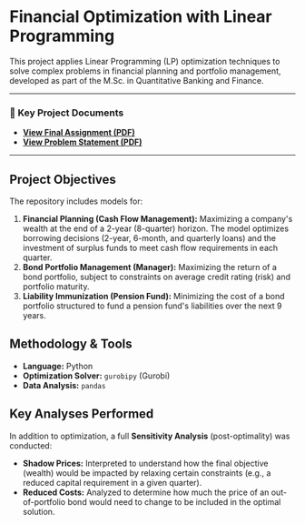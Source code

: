# Financial Optimization with Linear Programming

This project applies Linear Programming (LP) optimization techniques to solve complex problems in financial planning and portfolio management, developed as part of the M.Sc. in Quantitative Banking and Finance.

---
### 📄 Key Project Documents
* **[View Final Assignment (PDF)](Docs/Assignment.pdf)**
* **[View Problem Statement (PDF)](Docs/Statement.pdf)**
---

## Project Objectives

The repository includes models for:

1.  **Financial Planning (Cash Flow Management):** Maximizing a company's wealth at the end of a 2-year (8-quarter) horizon. The model optimizes borrowing decisions (2-year, 6-month, and quarterly loans) and the investment of surplus funds to meet cash flow requirements in each quarter.
2.  **Bond Portfolio Management (Manager):** Maximizing the return of a bond portfolio, subject to constraints on average credit rating (risk) and portfolio maturity.
3.  **Liability Immunization (Pension Fund):** Minimizing the cost of a bond portfolio structured to fund a pension fund's liabilities over the next 9 years.

## Methodology & Tools

* **Language:** Python
* **Optimization Solver:** `gurobipy` (Gurobi)
* **Data Analysis:** `pandas`

## Key Analyses Performed

In addition to optimization, a full **Sensitivity Analysis** (post-optimality) was conducted:

* **Shadow Prices:** Interpreted to understand how the final objective (wealth) would be impacted by relaxing certain constraints (e.g., a reduced capital requirement in a given quarter).
* **Reduced Costs:** Analyzed to determine how much the price of an out-of-portfolio bond would need to change to be included in the optimal solution.
